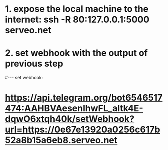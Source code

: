 # 1. expose the local machine to the internet: ssh -R 80:127.0.0.1:5000 serveo.net
# 2. set webhook with the output of previous step
#--- set webhook: 
#       https://api.telegram.org/bot6546517474:AAHBVAesenlhwFL_altk4E-dqwO6xtqh40k/setWebhook?url=https://0e67e13920a0256c617b52a8b15a6eb8.serveo.net
